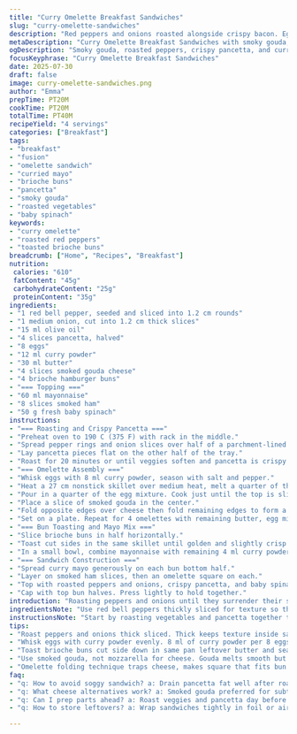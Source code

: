 ```yaml
---
title: "Curry Omelette Breakfast Sandwiches"
slug: "curry-omelette-sandwiches"
description: "Red peppers and onions roasted alongside crispy bacon. Eggs whisked with curry powder, turned into cheese-stuffed omelettes folded tight. Brioche buns toasted in butter, mayo mixed with more curry powder slathered thick. Layers built with smoky ham, peppery arugula, and all the savory goodness piled high. Slightly adjusted roasting and cooking times. Reduced egg count. Added fresh spinach instead of roquette. Swapped mozzarella for gouda to add a subtle smokiness and swapped bacon for pancetta for a different salty punch."
metaDescription: "Curry Omelette Breakfast Sandwiches with smoky gouda, roasted red peppers, crispy pancetta, and curried mayo on toasted brioche buns. Savory layers, fresh spinach."
ogDescription: "Smoky gouda, roasted peppers, crispy pancetta, and curried mayo stacked on buttery toasted brioche. Curry Omelette Breakfast Sandwiches hit rich, savory notes fast."
focusKeyphrase: "Curry Omelette Breakfast Sandwiches"
date: 2025-07-30
draft: false
image: curry-omelette-sandwiches.png
author: "Emma"
prepTime: PT20M
cookTime: PT20M
totalTime: PT40M
recipeYield: "4 servings"
categories: ["Breakfast"]
tags:
- "breakfast"
- "fusion"
- "omelette sandwich"
- "curried mayo"
- "brioche buns"
- "pancetta"
- "smoky gouda"
- "roasted vegetables"
- "baby spinach"
keywords:
- "curry omelette"
- "roasted red peppers"
- "toasted brioche buns"
breadcrumb: ["Home", "Recipes", "Breakfast"]
nutrition: 
 calories: "610"
 fatContent: "45g"
 carbohydrateContent: "25g"
 proteinContent: "35g"
ingredients:
- "1 red bell pepper, seeded and sliced into 1.2 cm rounds"
- "1 medium onion, cut into 1.2 cm thick slices"
- "15 ml olive oil"
- "4 slices pancetta, halved"
- "8 eggs"
- "12 ml curry powder"
- "30 ml butter"
- "4 slices smoked gouda cheese"
- "4 brioche hamburger buns"
- "=== Topping ==="
- "60 ml mayonnaise"
- "8 slices smoked ham"
- "50 g fresh baby spinach"
instructions:
- "=== Roasting and Crispy Pancetta ==="
- "Preheat oven to 190 C (375 F) with rack in the middle."
- "Spread pepper rings and onion slices over half of a parchment-lined baking tray. Drizzle with olive oil, season with salt and pepper."
- "Lay pancetta pieces flat on the other half of the tray."
- "Roast for 20 minutes or until veggies soften and pancetta is crispy. Drain excess grease from pancetta on paper towels. Set all aside."
- "=== Omelette Assembly ==="
- "Whisk eggs with 8 ml curry powder, season with salt and pepper."
- "Heat a 27 cm nonstick skillet over medium heat, melt a quarter of the butter."
- "Pour in a quarter of the egg mixture. Cook just until the top is slightly wet but starting to set."
- "Place a slice of smoked gouda in the center."
- "Fold opposite edges over cheese then fold remaining edges to form a neat square-shaped omelette."
- "Set on a plate. Repeat for 4 omelettes with remaining butter, egg mix, and cheese."
- "=== Bun Toasting and Mayo Mix ==="
- "Slice brioche buns in half horizontally."
- "Toast cut sides in the same skillet until golden and slightly crisp."
- "In a small bowl, combine mayonnaise with remaining 4 ml curry powder. Stir well."
- "=== Sandwich Construction ==="
- "Spread curry mayo generously on each bun bottom half."
- "Layer on smoked ham slices, then an omelette square on each."
- "Top with roasted peppers and onions, crispy pancetta, and baby spinach leaves."
- "Cap with top bun halves. Press lightly to hold together."
introduction: "Roasting peppers and onions until they surrender their sweetness. Pancetta crisped, fat rendered droplet by droplet. Eggs whipped up with curry powder — earthy, a bit bright — cooked gently into folded omelettes with smoky gouda melting inside. Soft brioche buns, butter-browned and warm. Mayo kissed by curry powder's zing spread thick, the base for layers of smoked ham, omelette, roasted veggies, pancetta, and baby spinach for bite. Changing up bacon to pancetta, mozzarella for smoked gouda, and roquette swapped out for spinach to vary textures and flavors. Timing tweaked — more precise roasting, slightly less eggs — everything balanced to come together fast but thoughtfully."
ingredientsNote: "Use red bell peppers thickly sliced for texture so they don't vanish into the sandwich. Onion sliced thick helps with sweet softness after roasting. Pancetta replaces bacon for a slightly different depth of saltiness and texture. Using smoked gouda introduces a smooth melty richness with a hint of smokiness, contrasting mozzarella's creaminess. For freshness and slight bitterness, baby spinach works better in this version than roquette, to tone flavors without overpowering them. Brioche buns need to be sturdy enough to hold moisture but soft enough to toast crisp. Fresh curry powder brings aromatic spice—measure precisely to balance with the creaminess of eggs and cheese."
instructionsNote: "Start by roasting vegetables and pancetta together to save time and meld flavors. Watch pancetta carefully to get a crisp texture without burning—the rendered fat helps caramelize veggies. Whisk eggs with curry powder thoroughly for even seasoning. Cooking omelettes gently ensures they're tender yet sturdy enough to fold without breaking. The fold technique traps melted smoked gouda inside—goal is a neat square that fits buns well. Toast buns in the same pan left from omelettes to soak in residual butter and flavor. Curry mayo adds moisture and tang; mix it freshly then spread generously. Build sandwiches bottom to top, layering alternating savory, sweet, and fresh components evenly for a balanced bite every time."
tips:
- "Roast peppers and onions thick sliced. Thick keeps texture inside sandwich. Thin will get mushy fast. Roast together with pancetta. Pancetta fat renders out, helps caramelize veggies. Watch time closely. 20 minutes at 190 C good. Drain pancetta grease well or sandwich gets soggy. Timing is key here. Don't skip."
- "Whisk eggs with curry powder evenly. 8 ml of curry powder per 8 eggs. Measure. Too much overpower. Too little flat. Use quarter of egg mix per omelette in 27 cm pan. Butter melts then eggs in. Medium heat only. Cook until bit wet on top. Cheese slice center. Fold edges in four to trap cheese inside into neat square. Helps melty gooey center but firm enough to stack."
- "Toast brioche buns cut side down in same pan leftover butter and seasoning. Browning not dark burn though. Crisp surface resists moisture from mayo and toppings. Mayo mixed fresh with curry powder. 4 ml curry to 60 ml mayo. Stir well. Thick spread on bun bottom stops sogginess. Layer order matters. Ham under omelette keeps them moist. Spinach last for fresh bite after richness."
- "Use smoked gouda, not mozzarella for cheese. Gouda melts smooth but has subtle smoke flavor. Balances salty pancetta and sweet roasted veggies. Pancetta flavor differs from bacon — less smoky, more porky salt. Adds different punch without overpowering. Fresh baby spinach over roquette for milder, less bitter green. Adds tender contrast and freshness. Avoid watery leaves."
- "Omelette folding technique traps cheese, makes square that fits bun well. Fold edges opposite cheese slice, then remaining edges. Maintain tight seal so cheese leaks. Cook at medium heat, don’t rush. Repeat for four omelettes. Press sandwiches lightly to combine layers but don’t crush. Use sturdy but soft brioche — not dry or crumbly — to hold moisture but provide crunch from toasting."
faq:
- "q: How to avoid soggy sandwich? a: Drain pancetta fat well after roasting. Toast buns cut side till crisp but not burnt. Spread thick curry mayo bottom bun. Layer order - ham under omelette keeps moisture balance. Veggies roasted thick and drained. Press sandwich lightly but don't smash."
- "q: What cheese alternatives work? a: Smoked gouda preferred for subtle smoke and melt. Mozzarella is creamier but less flavor. Cheddar too sharp. Provolone can work but less melt. Use cheese that melts smoothly but won't overpower curry flavors or sandwich textures."
- "q: Can I prep parts ahead? a: Roast veggies and pancetta day before. Store separately, drain fat again before assembly. Mix curry mayo fresh though. Omelettes better fresh but can keep short time covered. Toast buns just before serving. Assemble right before eating to avoid sogginess."
- "q: How to store leftovers? a: Wrap sandwiches tightly in foil or airtight container. Refrigerate up to 2 days. Reheat gently in oven or skillet. Avoid microwave - sogginess risk. Veggies and pancetta best separate if possible. Curry mayo may separate if stored long. Consider assembling fresh when possible."

---
```

